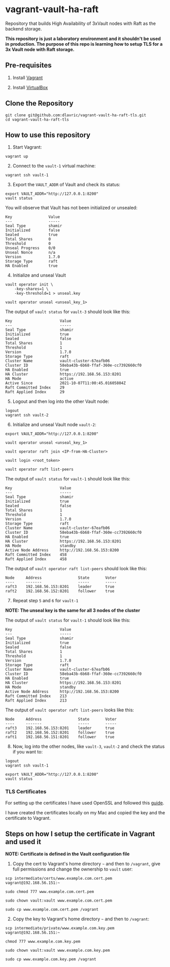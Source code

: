 # vagrant-vault-ha-raft

 Repository that builds High Availability of 3xVault nodes with Raft as the backend storage.

**This repository is just a laboratory environment and it shouldn't be used in production.
The purpose of this repo is learning how to setup TLS for a 3x Vault node with Raft storage.**

## Pre-requisites

1. Install [Vagrant](https://www.vagrantup.com/docs/installation)

2. Install [VirtualBox](https://www.virtualbox.org/)

## Clone the Repository

```shell
git clone git@github.com:dlavric/vagrant-vault-ha-raft-tls.git
cd vagrant-vault-ha-raft-tls
```

## How to use this repository

1. Start Vagrant:

```shell
vagrant up
```

2. Connect to the `vault-1` virtual machine:

```shell
vagrant ssh vault-1
```

3. Export the `VAULT_ADDR` of Vault and check its status:

```shell
export VAULT_ADDR="http://127.0.0.1:8200"
vault status
```

You will observe that Vault has not been initialized or unsealed:

```
Key                Value
---                -----
Seal Type          shamir
Initialized        false
Sealed             true
Total Shares       0
Threshold          0
Unseal Progress    0/0
Unseal Nonce       n/a
Version            1.7.0
Storage Type       raft
HA Enabled         true
```

4. Initialize and unseal Vault

```shell
vault operator init \
    -key-shares=1 \
    -key-threshold=1 > unseal.key

vault operator unseal <unseal_key_1>
```

The output of `vault status` for `vault-3` should look like this:

```
Key                     Value
---                     -----
Seal Type               shamir
Initialized             true
Sealed                  false
Total Shares            1
Threshold               1
Version                 1.7.0
Storage Type            raft
Cluster Name            vault-cluster-67eafb06
Cluster ID              58eba43b-6b68-ffaf-360e-cc7392660cf0
HA Enabled              true
HA Cluster              https://192.168.56.153:8201
HA Mode                 active
Active Since            2021-10-07T11:00:45.01605804Z
Raft Committed Index    29
Raft Applied Index      29
```

5. Logout and then log into the other Vault node:

```shell
logout
vagrant ssh vault-2
```

6. Initialize and unseal Vault node `vault-2`:

```shell
export VAULT_ADDR="http://127.0.0.1:8200"

vault operator unseal <unseal_key_1> 

vault operator raft join <IP-from-HA-Cluster>

vault login <root_token>

vault operator raft list-peers
```

The output of `vault status` for `vault-1` should look like this:

```
Key                     Value
---                     -----
Seal Type               shamir
Initialized             true
Sealed                  false
Total Shares            1
Threshold               1
Version                 1.7.0
Storage Type            raft
Cluster Name            vault-cluster-67eafb06
Cluster ID              58eba43b-6b68-ffaf-360e-cc7392660cf0
HA Enabled              true
HA Cluster              https://192.168.56.153:8201
HA Mode                 standby
Active Node Address     http://192.168.56.153:8200
Raft Committed Index    458
Raft Applied Index      458
```

The output of `vault operator raft list-peers` should look like this:

```
Node     Address                State       Voter
----     -------                -----       -----
raft3    192.168.56.153:8201    leader      true
raft2    192.168.56.152:8201    follower    true
```

7. Repeat step `5` and `6` for `vault-1`

**NOTE: The unseal key is the same for all 3 nodes of the cluster**

The output of `vault status` for `vault-1` should look like this:

```
Key                     Value
---                     -----
Seal Type               shamir
Initialized             true
Sealed                  false
Total Shares            1
Threshold               1
Version                 1.7.0
Storage Type            raft
Cluster Name            vault-cluster-67eafb06
Cluster ID              58eba43b-6b68-ffaf-360e-cc7392660cf0
HA Enabled              true
HA Cluster              https://192.168.56.153:8201
HA Mode                 standby
Active Node Address     http://192.168.56.153:8200
Raft Committed Index    213
Raft Applied Index      213
```

The output of `vault operator raft list-peers` looks like this:

```
Node     Address                State       Voter
----     -------                -----       -----
raft3    192.168.56.153:8201    leader      true
raft2    192.168.56.152:8201    follower    true
raft1    192.168.56.151:8201    follower    true
```

8. Now, log into the other nodes, like `vault-3`, `vault-2` and check the status if you want to:

```shell
logout
vagrant ssh vault-1
```

```shell
export VAULT_ADDR="http://127.0.0.1:8200"
vault status
```

### TLS Certificates

For setting up the certificates I have used OpenSSL and followed this [guide](https://jamielinux.com/docs/openssl-certificate-authority/introduction.html).

I have created the certificates locally on my Mac and copied the key and the certificate to Vagrant.

## Steps on how I setup the certificate in Vagrant and used it

**NOTE: Certificate is defined in the Vault configuration file**

1. Copy the cert to Vagrant's home directory `~` and then to `/vagrant`, give full permissions and change the ownership to `vault` user:

```
scp intermediate/certs/www.example.com.cert.pem vagrant@192.168.56.151:~

sudo chmod 777 www.example.com.cert.pem

sudo chown vault:vault www.example.com.cert.pem 

sudo cp www.example.com.cert.pem /vagrant
```

2. Copy the key to Vagrant's home directory `~` and then to `/vagrant`:

```
scp intermediate/private/www.example.com.key.pem vagrant@192.168.56.151:~

chmod 777 www.example.com.key.pem

sudo chown vault:vault www.example.com.key.pem 

sudo cp www.example.com.key.pem /vagrant
```
